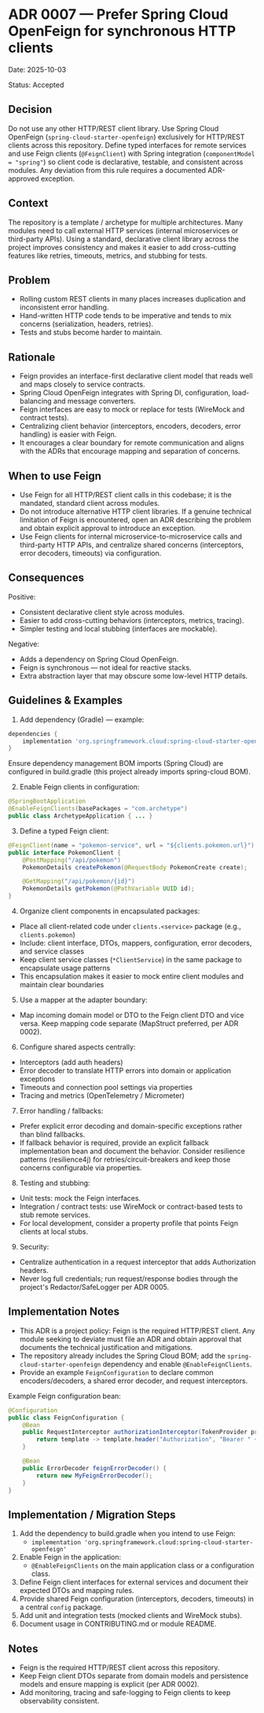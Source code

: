 # ADR 0007 — Prefer Spring Cloud OpenFeign for synchronous HTTP clients

Date: 2025-10-03

Status: Accepted

Decision
--------
Do not use any other HTTP/REST client library. Use Spring Cloud OpenFeign (`spring-cloud-starter-openfeign`) exclusively for HTTP/REST clients across this repository. Define typed interfaces for remote services and use Feign clients (`@FeignClient`) with Spring integration (`componentModel = "spring"`) so client code is declarative, testable, and consistent across modules. Any deviation from this rule requires a documented ADR-approved exception.

Context
-------
The repository is a template / archetype for multiple architectures. Many modules need to call external HTTP services (internal microservices or third-party APIs). Using a standard, declarative client library across the project improves consistency and makes it easier to add cross-cutting features like retries, timeouts, metrics, and stubbing for tests.

Problem
-------
- Rolling custom REST clients in many places increases duplication and inconsistent error handling.
- Hand-written HTTP code tends to be imperative and tends to mix concerns (serialization, headers, retries).
- Tests and stubs become harder to maintain.

Rationale
---------
- Feign provides an interface-first declarative client model that reads well and maps closely to service contracts.
- Spring Cloud OpenFeign integrates with Spring DI, configuration, load-balancing and message converters.
- Feign interfaces are easy to mock or replace for tests (WireMock and contract tests).
- Centralizing client behavior (interceptors, encoders, decoders, error handling) is easier with Feign.
- It encourages a clear boundary for remote communication and aligns with the ADRs that encourage mapping and separation of concerns.

When to use Feign
-----------------
- Use Feign for all HTTP/REST client calls in this codebase; it is the mandated, standard client across modules.
- Do not introduce alternative HTTP client libraries. If a genuine technical limitation of Feign is encountered, open an ADR describing the problem and obtain explicit approval to introduce an exception.
- Use Feign clients for internal microservice-to-microservice calls and third-party HTTP APIs, and centralize shared concerns (interceptors, error decoders, timeouts) via configuration.

Consequences
------------
Positive:
- Consistent declarative client style across modules.
- Easier to add cross-cutting behaviors (interceptors, metrics, tracing).
- Simpler testing and local stubbing (interfaces are mockable).

Negative:
- Adds a dependency on Spring Cloud OpenFeign.
- Feign is synchronous — not ideal for reactive stacks.
- Extra abstraction layer that may obscure some low-level HTTP details.

Guidelines & Examples
---------------------
1. Add dependency (Gradle) — example:
```gradle
dependencies {
    implementation 'org.springframework.cloud:spring-cloud-starter-openfeign'
}
```
Ensure dependency management BOM imports (Spring Cloud) are configured in build.gradle (this project already imports spring-cloud BOM).

2. Enable Feign clients in configuration:
```java
@SpringBootApplication
@EnableFeignClients(basePackages = "com.archetype")
public class ArchetypeApplication { ... }
```

3. Define a typed Feign client:
```java
@FeignClient(name = "pokemon-service", url = "${clients.pokemon.url}")
public interface PokemonClient {
    @PostMapping("/api/pokemon")
    PokemonDetails createPokemon(@RequestBody PokemonCreate create);

    @GetMapping("/api/pokemon/{id}")
    PokemonDetails getPokemon(@PathVariable UUID id);
}
```

4. Organize client components in encapsulated packages:
- Place all client-related code under `clients.<service>` package (e.g., `clients.pokemon`)
- Include: client interface, DTOs, mappers, configuration, error decoders, and service classes
- Keep client service classes (`*ClientService`) in the same package to encapsulate usage patterns
- This encapsulation makes it easier to mock entire client modules and maintain clear boundaries

5. Use a mapper at the adapter boundary:
- Map incoming domain model or DTO to the Feign client DTO and vice versa. Keep mapping code separate (MapStruct preferred, per ADR 0002).

6. Configure shared aspects centrally:
- Interceptors (add auth headers)
- Error decoder to translate HTTP errors into domain or application exceptions
- Timeouts and connection pool settings via properties
- Tracing and metrics (OpenTelemetry / Micrometer)

7. Error handling / fallbacks:
- Prefer explicit error decoding and domain-specific exceptions rather than blind fallbacks.
- If fallback behavior is required, provide an explicit fallback implementation bean and document the behavior. Consider resilience patterns (resilience4j) for retries/circuit-breakers and keep those concerns configurable via properties.

8. Testing and stubbing:
- Unit tests: mock the Feign interfaces.
- Integration / contract tests: use WireMock or contract-based tests to stub remote services.
- For local development, consider a property profile that points Feign clients at local stubs.

9. Security:
- Centralize authentication in a request interceptor that adds Authorization headers.
- Never log full credentials; run request/response bodies through the project's Redactor/SafeLogger per ADR 0005.

Implementation Notes
--------------------
- This ADR is a project policy: Feign is the required HTTP/REST client. Any module seeking to deviate must file an ADR and obtain approval that documents the technical justification and mitigations.
- The repository already includes the Spring Cloud BOM; add the `spring-cloud-starter-openfeign` dependency and enable `@EnableFeignClients`.
- Provide an example `FeignConfiguration` to declare common encoders/decoders, a shared error decoder, and request interceptors.

Example Feign configuration bean:
```java
@Configuration
public class FeignConfiguration {
    @Bean
    public RequestInterceptor authorizationInterceptor(TokenProvider provider) {
        return template -> template.header("Authorization", "Bearer " + provider.getToken());
    }

    @Bean
    public ErrorDecoder feignErrorDecoder() {
        return new MyFeignErrorDecoder();
    }
}
```

Implementation / Migration Steps
-------------------------------
1. Add the dependency to build.gradle when you intend to use Feign:
   - `implementation 'org.springframework.cloud:spring-cloud-starter-openfeign'`
2. Enable Feign in the application:
   - `@EnableFeignClients` on the main application class or a configuration class.
3. Define Feign client interfaces for external services and document their expected DTOs and mapping rules.
4. Provide shared Feign configuration (interceptors, decoders, timeouts) in a central `config` package.
5. Add unit and integration tests (mocked clients and WireMock stubs).
6. Document usage in CONTRIBUTING.md or module README.

Notes
-----
- Feign is the required HTTP/REST client across this repository.
- Keep Feign client DTOs separate from domain models and persistence models and ensure mapping is explicit (per ADR 0002).
- Add monitoring, tracing and safe-logging to Feign clients to keep observability consistent.
